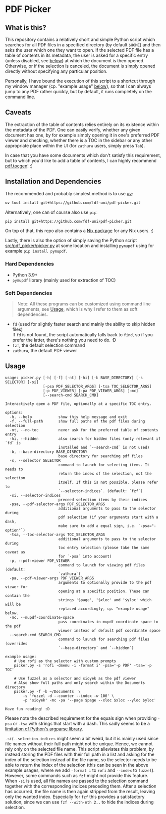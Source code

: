 # PDF Picker

## What is this?
This repository contains a relatively short and simple Python script which searches for all PDF files in a specified directory (by default `$HOME`) and then asks the user which one they want to open.
If the selected PDF file has a table of contents in its metadata, the user is asked for a specific entry (unless disabled, see [below](#Usage)) at which the document is then opened.
Otherwise, or if the selection is canceled, the document is simply opened directly without specifying any particular position.

Personally, I have bound the execution of this script to a shortcut through my window manager (cp. "example usage" [below](#Usage)), so that I can always jump to any PDF rather quickly, but by default, it runs completely on the command line.

## Caveats
The extraction of the table of contents relies entirely on its existence within the metadata of the PDF.
One can easily verify, whether any given document has one, by for example simply opening it in one's preferred PDF viewer and checking, whether there is a TOC in the sidebar or any other appropriate place within the UI (for `zathura` users, simply press `Tab`).

In case that you have some documents which don't satisfy this requirement, but to which you'd like to add a table of contents, I can highly recommend [pdf.tocgen](https://github.com/Krasjet/pdf.tocgen)! :)

## Installation and Dependencies

The recommended and probably simplest method is to use [uv](https://docs.astral.sh/uv/):
```sh
uv tool install git+https://github.com/fdf-uni/pdf-picker.git
```
Alternatively, one can of course also use `pip`:
```sh
pip install git+https://github.com/fdf-uni/pdf-picker.git
```

On top of that, this repo also contains a [Nix package](https://github.com/fdf-uni/pdf-picker/blob/main/default.nix) for any Nix users. :)

Lastly, there is also the option of simply saving the Python script [src/pdf_picker/picker.py](https://github.com/fdf-uni/pdf-picker/blob/main/src/pdf_picker/picker.py) at some location and installing `pymupdf` using for example `pip install pymupdf`.

### Hard Dependencies
- Python 3.9+
- `pymupdf` library (mainly used for extraction of TOC)

### Soft Dependencies

> Note: All these programs can be customized using command line arguments, see [Usage](#Usage), which is why I refer to them as soft dependencies.

- `fd` (used for slightly faster search and mainly the ability to skip hidden files)  
    If `fd` is not found, the script automatically falls back to `find`, so if you prefer the latter, there's nothing you need to do. :D
- `fzf`, the default selection command
- `zathura`, the default PDF viewer

## Usage

```
usage: picker.py [-h] [-f] [-nt] [-hi] [-b BASE_DIRECTORY] [-s SELECTOR] [-si]
                 [-psa PDF_SELECTOR_ARGS] [-tsa TOC_SELECTOR_ARGS]
                 [-p PDF_VIEWER] [-pa PDF_VIEWER_ARGS] [-mc]
                 [--search-cmd SEARCH_CMD]

Interactively open a PDF file, optionally at a specific TOC entry.

options:
  -h, --help            show this help message and exit
  -f, --full-path       show full paths of the pdf files during selection
  -nt, --no-toc         never ask for the preferred table of contents entry
  -hi, --hidden         also search for hidden files (only relevant if `fd` is
                        installed and `--search-cmd` is not used)
  -b, --base-directory BASE_DIRECTORY
                        base directory for searching pdf files
  -s, --selector SELECTOR
                        command to launch for selecting items. It needs to
                        return the index of the selection, not the selection
                        itself. If this is not possible, please refer to
                        `--selector-indices`. (default: `fzf`)
  -si, --selector-indices
                        preceed selection items by their indices
  -psa, --pdf-selector-args PDF_SELECTOR_ARGS
                        additional arguments to pass to the selector during
                        pdf selection (if your arguments start with a dash,
                        make sure to add a equal sign, i.e. `-psa="-option"`)
  -tsa, --toc-selector-args TOC_SELECTOR_ARGS
                        additional arguments to pass to the selector during
                        toc entry selection (please take the same caveat as
                        for `-psa` into account)
  -p, --pdf-viewer PDF_VIEWER
                        command to launch for viewing pdf files (default:
                        `zathura`)
  -pa, --pdf-viewer-args PDF_VIEWER_ARGS
                        arguments to optionally provide to the pdf viewer for
                        opening at a specific position. These can contain the
                        strings '$page', '$xloc' and '$yloc' which will be
                        replaced accordingly, cp. "example usage" below.
  -mc, --mupdf-coordinate-space
                        pass coordinates in mupdf coordinate space to the pdf
                        viewer instead of default pdf coordinate space
  --search-cmd SEARCH_CMD
                        command to launch for searching pdf files (overrides
                        `--base-directory` and `--hidden`)

example usage:
    # Use rofi as the selector with custom prompts
    picker.py -s 'rofi -dmenu -i -format i' -psa='-p PDF' -tsa='-p TOC'

    # Use fuzzel as a selector and sioyek as the pdf viewer
    # Also show full paths and only search within the Documents directory
    picker.py -f -b ~/Documents  \
        -s 'fuzzel -d --counter --index -w 100' \
        -p 'sioyek' -mc -pa '--page $page --xloc $xloc --yloc $yloc'

Have fun reading! :D
```

Please note the described requirement for the equals sign when providing `-psa` or `-tsa` with strings that start with a dash.
This sadly seems to be a [limitation of Python's argparse library](https://github.com/python/cpython/issues/53580).

`-si`/`--selection-indices` might seem a bit weird, but it is mainly used since file names without their full path might not be unique.
Hence, we cannot rely only on the selected file name.
This script alleviates this problem, by instead storing the PDF files with their full path in a list and asking for the index of the selection instead of the file name, so the selector needs to be able to return the index of the selection (this can be seen in the above example usages, where we add `-format i` to `rofi` and `--index` to `fuzzel`).
However, some commands such as `fzf` might not provide this feature.
When `-si` is used, all file names are passed to the selection command together with the corresponding indices preceding them.
After a selection has occurred, the file name is then again stripped from the result, leaving only the wanted index.
Especially for `fzf` this provides a satisfactory solution, since we can use `fzf --with-nth 2..` to hide the indices during selection.
